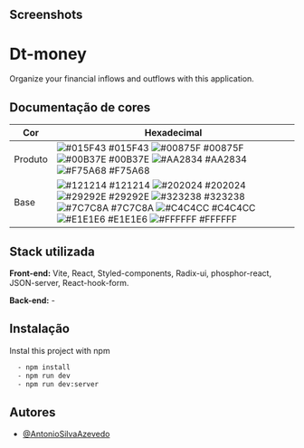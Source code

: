 ## Screenshots

# Dt-money

Organize your financial inflows and outflows with this application.

## Documentação de cores

| Cor     | Hexadecimal                                                                                                                                                                                                                                                                                                                                                                                                                                                                                                                             |
| ------- | --------------------------------------------------------------------------------------------------------------------------------------------------------------------------------------------------------------------------------------------------------------------------------------------------------------------------------------------------------------------------------------------------------------------------------------------------------------------------------------------------------------------------------------- |
| Produto | ![#015F43](https://via.placeholder.com/10/015F43?text=+) #015F43 ![#00875F](https://via.placeholder.com/10/00875F?text=+) #00875F ![#00B37E](https://via.placeholder.com/10/00B37E?text=+) #00B37E ![#AA2834](https://via.placeholder.com/10/AA2834?text=+) #AA2834 ![#F75A68](https://via.placeholder.com/10/F75A68?text=+) #F75A68                                                                                                                                                                                                    |
| Base    | ![#121214](https://via.placeholder.com/10/121214?text=+) #121214 ![#202024](https://via.placeholder.com/10/202024?text=+) #202024 ![#29292E](https://via.placeholder.com/10/29292E?text=+) #29292E ![#323238](https://via.placeholder.com/10/323238?text=+) #323238 ![#7C7C8A](https://via.placeholder.com/10/7C7C8A?text=+) #7C7C8A ![#C4C4CC](https://via.placeholder.com/10/C4C4CC?text=+) #C4C4CC ![#E1E1E6](https://via.placeholder.com/10/E1E1E6?text=+) #E1E1E6 ![#FFFFFF](https://via.placeholder.com/10/FFFFFF?text=+) #FFFFFF |

## Stack utilizada

**Front-end:** Vite, React, Styled-components, Radix-ui, phosphor-react, JSON-server, React-hook-form.

**Back-end:** -

## Instalação

Instal this project with npm

```bash
  - npm install
  - npm run dev
  - npm run dev:server
```

## Autores

- [@AntonioSilvaAzevedo](https://github.com/AntonioSilvaAzevedo)
